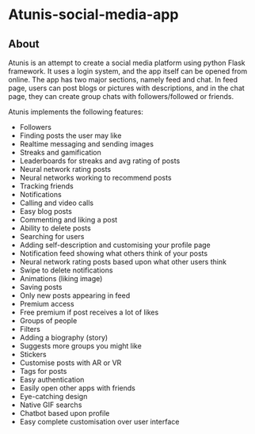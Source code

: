# Atunis-social-media-app
<h2>About</h2>
<p>Atunis is an attempt to create a social media platform using python Flask framework. It uses a login system, and the app itself can be opened from online.
  The app has two major sections, namely feed and chat. In feed page, users can post blogs or pictures with descriptions,
  and in the chat page, they can create group chats with followers/followed or friends.</p>
<p>Atunis implements the following features:</p>
<ul>
  <li>Followers</li>
  <li>Finding posts the user may like</li>
  <li>Realtime messaging and sending images</li>
  <li>Streaks and gamification</li>
  <li>Leaderboards for streaks and avg rating of posts</li>
  <li>Neural network rating posts</li>
  <li>Neural networks working to recommend posts</li>
  <li>Tracking friends</li>
  <li>Notifications</li>
  <li>Calling and video calls</li>
  <li>Easy blog posts</li>
  <li>Commenting and liking a post</li>
  <li>Ability to delete posts</li>
  <li>Searching for users</li>
  <li>Adding self-description and customising your profile page</li>
  <li>Notification feed showing what others think of your posts</li>
  <li>Neural network rating posts based upon what other users think</li>
  <li>Swipe to delete notifications</li>
  <li>Animations (liking image)</li>
  <li>Saving posts</li>
  <li>Only new posts appearing in feed</li>
  <li>Premium access</li>
  <li>Free premium if post receives a lot of likes</li>
  <li>Groups of people</li>
  <li>Filters</li>
  <li>Adding a biography (story)</li>
  <li>Suggests more groups you might like</li>
  <li>Stickers</li>
  <li>Customise posts with AR or VR</li>
  <li>Tags for posts</li>
  <li>Easy authentication</li>
  <li>Easily open other apps with friends</li>
  <li>Eye-catching design</li>
  <li>Native GIF searchs</li>
  <li>Chatbot based upon profile</li>
  
  <li>Easy complete customisation over user interface</li>
</ul>
